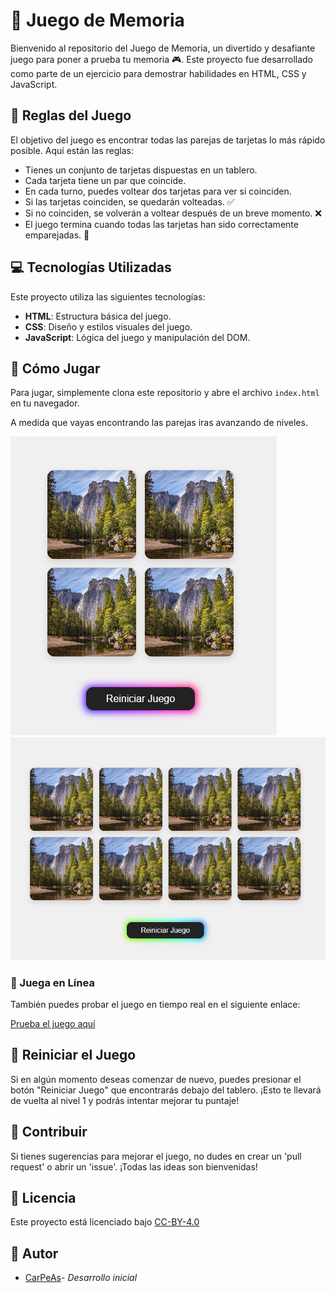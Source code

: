 # 🧠 Juego de Memoria

Bienvenido al repositorio del Juego de Memoria, un divertido y desafiante juego para poner a prueba tu memoria 🎮. Este proyecto fue desarrollado como parte de un ejercicio para demostrar habilidades en HTML, CSS y JavaScript.

## 📜 Reglas del Juego

El objetivo del juego es encontrar todas las parejas de tarjetas lo más rápido posible. Aquí están las reglas:
- Tienes un conjunto de tarjetas dispuestas en un tablero.
- Cada tarjeta tiene un par que coincide.
- En cada turno, puedes voltear dos tarjetas para ver si coinciden.
- Si las tarjetas coinciden, se quedarán volteadas. ✅
- Si no coinciden, se volverán a voltear después de un breve momento. ❌
- El juego termina cuando todas las tarjetas han sido correctamente emparejadas. 🏁

## 💻 Tecnologías Utilizadas

Este proyecto utiliza las siguientes tecnologías:
- **HTML**: Estructura básica del juego.
- **CSS**: Diseño y estilos visuales del juego.
- **JavaScript**: Lógica del juego y manipulación del DOM.

## 🎲 Cómo Jugar

Para jugar, simplemente clona este repositorio y abre el archivo `index.html` en tu navegador.

A medida que vayas encontrando las parejas iras avanzando de niveles.

![Nivel 1](img/lvl_1.png)
![Nivel 2](img/lvl_2.png)

### 🚀 Juega en Línea

También puedes probar el juego en tiempo real en el siguiente enlace:

[Prueba el juego aquí](https://memory.carpeas.com/)

## 🔄 Reiniciar el Juego

Si en algún momento deseas comenzar de nuevo, puedes presionar el botón "Reiniciar Juego" que encontrarás debajo del tablero. ¡Esto te llevará de vuelta al nivel 1 y podrás intentar mejorar tu puntaje!

## 🤝 Contribuir

Si tienes sugerencias para mejorar el juego, no dudes en crear un 'pull request' o abrir un 'issue'. ¡Todas las ideas son bienvenidas!

## 📄 Licencia

Este proyecto está licenciado bajo [CC-BY-4.0](https://creativecommons.org/licenses/by/4.0/deed.es)

## 🙋 Autor

- [CarPeAs](https://github.com/CarPeAs)- *Desarrollo inicial*

